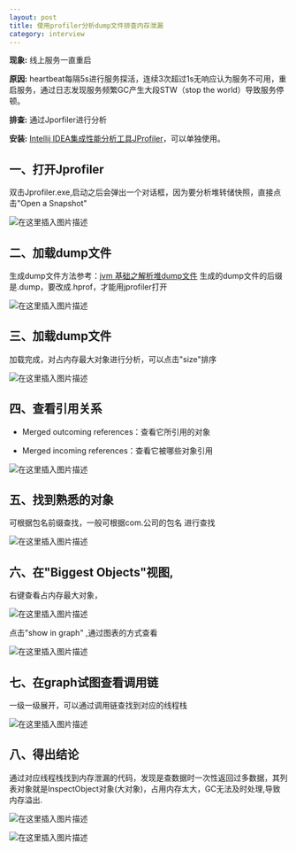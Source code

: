 ```yaml
---
layout: post
title: 使用profiler分析dump文件排查内存泄漏
category: interview
---
```


**现象:** 线上服务一直重启

**原因:** heartbeat每隔5s进行服务探活，连续3次超过1s无响应认为服务不可用，重启服务，通过日志发现服务频繁GC产生大段STW（stop the world）导致服务停顿。

**排查:** 通过Jporfiler进行分析

**安装:** [Intellij IDEA集成性能分析工具JProfiler](http://www.laughitover.com//practice/2019/12/04/Jprofile.html)，可以单独使用。

## 一、打开Jprofiler

双击Jprofiler.exe,启动之后会弹出一个对话框，因为要分析堆转储快照，直接点击"Open a Snapshot"

![在这里插入图片描述](http://www.laughitover.com/assets/images/2020/jprofilerAnalyzeDump/001.png)

## 二、加载dump文件

生成dump文件方法参考：[jvm 基础之解析堆dump文件]( http://www.laughitover.com//interview/2020/01/13/jvm-dump.html ) 生成的dump文件的后缀是.dump，要改成.hprof，才能用jprofiler打开

![在这里插入图片描述](http://www.laughitover.com/assets/images/2020/jprofilerAnalyzeDump/002.png)

## 三、加载dump文件

加载完成，对占内存最大对象进行分析，可以点击"size"排序

![在这里插入图片描述](http://www.laughitover.com/assets/images/2020/jprofilerAnalyzeDump/004.png)

## 四、查看引用关系

- Merged outcoming references：查看它所引用的对象

- Merged incoming references：查看它被哪些对象引用

![在这里插入图片描述](http://www.laughitover.com/assets/images/2020/jprofilerAnalyzeDump/005.png)

## 五、找到熟悉的对象

可根据包名前缀查找，一般可根据com.公司的包名 进行查找

![在这里插入图片描述](http://www.laughitover.com/assets/images/2020/jprofilerAnalyzeDump/006.png)

## 六、在"Biggest Objects"视图,

右键查看占内存最大对象，

![在这里插入图片描述](http://www.laughitover.com/assets/images/2020/jprofilerAnalyzeDump/007.png)

点击"show in graph" ,通过图表的方式查看

![在这里插入图片描述](http://www.laughitover.com/assets/images/2020/jprofilerAnalyzeDump/008.png)

## 七、在graph试图查看调用链

一级一级展开，可以通过调用链查找到对应的线程栈

![在这里插入图片描述](http://www.laughitover.com/assets/images/2020/jprofilerAnalyzeDump/009.png)

## 八、得出结论

通过对应线程栈找到内存泄漏的代码，发现是查数据时一次性返回过多数据，其列表对象就是InspectObject对象(大对象)，占用内存太大，GC无法及时处理,导致内存溢出.

![在这里插入图片描述](http://www.laughitover.com/assets/images/2020/jprofilerAnalyzeDump/011.png)

![在这里插入图片描述](http://www.laughitover.com/assets/images/2020/jprofilerAnalyzeDump/012.png)
